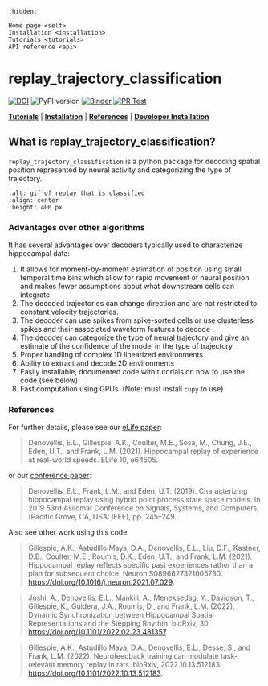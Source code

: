 ```{toctree}
:hidden:

Home page <self>
Installation <installation>
Tutorials <tutorials>
API reference <api>
```

# replay_trajectory_classification #

[![DOI](https://zenodo.org/badge/177004334.svg)](https://zenodo.org/badge/latestdoi/177004334)
![PyPI version](https://img.shields.io/pypi/v/replay_trajectory_classification)
[![Binder](https://mybinder.org/badge_logo.svg)](https://mybinder.org/v2/gh/Eden-Kramer-Lab/replay_trajectory_classification/master)
[![PR Test](https://github.com/Eden-Kramer-Lab/replay_trajectory_classification/actions/workflows/PR-test.yml/badge.svg)](https://github.com/Eden-Kramer-Lab/replay_trajectory_classification/actions/workflows/PR-test.yml)

[**Tutorials**](#tutorials)
| [**Installation**](#installation)
| [**References**](#references)
| [**Developer Installation**](#developer-installation)

## What is replay_trajectory_classification? ##

`replay_trajectory_classification` is a python package for decoding spatial position represented by neural activity and categorizing the type of trajectory.

```{image} _static/fra_11_04_0001.gif
:alt: gif of replay that is classified
:align: center
:height: 400 px
```

### Advantages over other algorithms ###

It has several advantages over decoders typically used to characterize hippocampal data:

1. It allows for moment-by-moment estimation of position using small temporal time bins which allow for rapid movement of neural position and makes fewer assumptions about what downstream cells can integrate.
2. The decoded trajectories can change direction and are not restricted to constant velocity trajectories.
3. The decoder can use spikes from spike-sorted cells or use clusterless spikes and their associated waveform features to decode .
4. The decoder can categorize the type of neural trajectory and give an estimate of the confidence of the model in the type of trajectory.
5. Proper handling of complex 1D linearized environments
6. Ability to extract and decode 2D environments
7. Easily installable, documented code with tutorials on how to use the code (see below)
8. Fast computation using GPUs. (Note: must install `cupy` to use)

### References ###

For further details, please see our [eLife paper](https://doi.org/10.7554/eLife.64505):
> Denovellis, E.L., Gillespie, A.K., Coulter, M.E., Sosa, M., Chung, J.E., Eden, U.T., and Frank, L.M. (2021). Hippocampal replay of experience at real-world speeds. ELife 10, e64505.

or our [conference paper](https://doi.org/10.1109/IEEECONF44664.2019.9048688):
> Denovellis, E.L., Frank, L.M., and Eden, U.T. (2019). Characterizing hippocampal replay using hybrid point process state space models. In 2019 53rd Asilomar Conference on Signals, Systems, and Computers, (Pacific Grove, CA, USA: IEEE), pp. 245–249.

Also see other work using this code:
> Gillespie, A.K., Astudillo Maya, D.A., Denovellis, E.L., Liu, D.F., Kastner, D.B., Coulter, M.E., Roumis, D.K., Eden, U.T., and Frank, L.M. (2021). Hippocampal replay reflects specific past experiences rather than a plan for subsequent choice. Neuron S0896627321005730. <https://doi.org/10.1016/j.neuron.2021.07.029>.

> Joshi, A., Denovellis, E.L., Mankili, A., Meneksedag, Y., Davidson, T., Gillespie, K., Guidera, J.A., Roumis, D., and Frank, L.M. (2022). Dynamic Synchronization between Hippocampal Spatial Representations and the Stepping Rhythm. bioRxiv, 30. <https://doi.org/10.1101/2022.02.23.481357>.

> Gillespie, A.K., Astudillo Maya, D.A., Denovellis, E.L., Desse, S., and Frank, L.M. (2022). Neurofeedback training can modulate task-relevant memory replay in rats. bioRxiv, 2022.10.13.512183. <https://doi.org/10.1101/2022.10.13.512183>.
